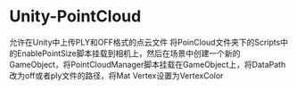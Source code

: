 # Unity-PointCloud
允许在Unity中上传PLY和OFF格式的点云文件
将PoinCloud文件夹下的Scripts中的EnablePointSize脚本挂载到相机上，然后在场景中创建一个新的GameObject，将PointCloudManager脚本挂载在GameObject上，将DataPath改为off或者ply文件的路径，将Mat Vertex设置为VertexColor
